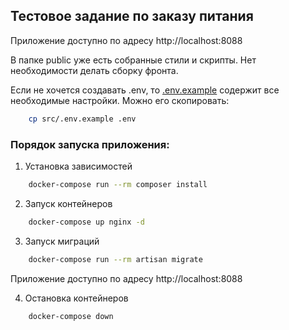 ## Тестовое задание по заказу питания

Приложение доступно по адресу http://localhost:8088

В папке public уже есть собранные стили и скрипты. Нет необходимости делать сборку фронта.

Если не хочется создавать .env, то [.env.example](src/.env.example) содержит все необходимые настройки.
Можно его скопировать:

```bash
    cp src/.env.example .env
```

### Порядок запуска приложения:

1) Установка зависимостей

```bash
    docker-compose run --rm composer install
```

2) Запуск контейнеров

```bash
    docker-compose up nginx -d
```

3) Запуск миграций

```bash
    docker-compose run --rm artisan migrate
```

Приложение доступно по адресу http://localhost:8088

4) Остановка контейнеров

```bash
    docker-compose down
```

